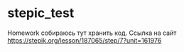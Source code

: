 # stepic_test
Homework собираюсь тут хранить код. Ссылка на сайт https://stepik.org/lesson/187065/step/7?unit=161976

